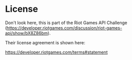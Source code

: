 # License

Don't look here, this is part of the Riot Games API Challenge (https://developer.riotgames.com/discussion/riot-games-api/show/bX8Z86bm).

Their license agreement is shown here:

https://developer.riotgames.com/terms#statement
